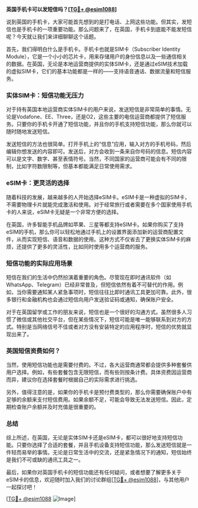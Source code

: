 **英国手机卡可以发短信吗？[[TG💪+ @esim1088](https://t.me/s/esim1088)]**

说到英国的手机卡，大家可能首先想到的是打电话、上网这些功能。但其实，发短信也是手机卡的一项重要功能。那么问题来了，在英国，手机卡到底能不能发短信呢？今天就让我们来详细聊聊这个话题。

首先，我们得明白什么是手机卡。手机卡也就是SIM卡（Subscriber Identity Module），它是一个小小的芯片卡，用来存储用户的身份信息以及一些通信相关的数据。在英国，无论是本地运营商提供的实体SIM卡，还是通过eSIM技术加载的虚拟SIM卡，它们的基本功能都是一样的——支持语音通话、数据流量和短信服务。

### 实体SIM卡：短信功能无压力

对于持有英国本地运营商实体SIM卡的用户来说，发送短信是非常简单的事情。无论是Vodafone、EE、Three，还是O2，这些主要的电信运营商都提供了短信服务。只要你的手机卡开通了短信功能，并且你的手机支持短信功能，那么你就可以随时随地发送短信。

发送短信的方法也很简单。打开手机上的“信息”应用，输入对方的手机号码，然后编辑你想发送的内容即可。发送后，对方会收到一条来自你号码的信息。短信内容可以是文字、数字、甚至表情符号。当然，不同国家的运营商可能会有不同的限制，比如字符数限制等，但基本都能满足日常使用需求。

### eSIM卡：更灵活的选择

随着科技的发展，越来越多的人开始选择eSIM卡。eSIM卡是一种虚拟的SIM卡，不需要物理卡片就能完成激活和使用。对于经常旅行或者需要在多个国家使用手机卡的人来说，eSIM卡无疑是一个非常方便的选择。

在英国，许多智能手机品牌如苹果、三星等都支持eSIM卡。如果你购买了支持eSIM的手机，那么你可以轻松地通过手机上的设置界面添加新的运营商配置文件，从而实现短信、语音和数据的使用。这种方式不仅省去了更换实体SIM卡的麻烦，还提供了更多的灵活性，比如同时使用多个运营商的服务。

### 短信功能的实际应用场景

短信在我们的生活中仍然扮演着重要的角色。尽管现在即时通讯软件（如WhatsApp、Telegram）已经非常普及，但短信依然有着不可替代的作用。例如，当你需要通知某人紧急事项时，短信往往比即时通讯工具更加可靠。此外，很多银行和金融机构也会通过短信向用户发送验证码或通知，确保账户安全。

对于在英国留学或工作的朋友来说，短信也是一个很好的沟通方式。虽然很多人习惯了微信或其他社交平台，但在某些情况下，短信可能是唯一能够联系到对方的方式。特别是当网络信号不佳或者对方没有安装特定的应用程序时，短信的优势就显现出来了。

### 英国短信资费如何？

当然，使用短信功能也是需要付费的。不过，各大运营商通常都会提供多种套餐供用户选择。例如，有些套餐包含无限短信，而有些则按条计费。具体资费因运营商而异，建议你在选择套餐时根据自己的实际需求进行挑选。

另外，值得注意的是，如果你的手机卡是预付费类型的，那么你需要确保账户中有足够的余额来支付短信费用。如果余额不足，可能会导致无法发送短信。因此，定期检查账户余额并及时充值是很重要的。

### 总结

综上所述，在英国，无论是实体SIM卡还是eSIM卡，都可以很好地支持短信功能。只要你选择了合适的套餐，并且手机设备支持短信功能，那么发送短信就是一件轻而易举的事情。无论是日常生活中的交流，还是紧急情况下的通知，短信始终是我们不可或缺的通讯工具之一。

最后，如果你对英国手机卡的短信功能还有任何疑问，或者想要了解更多关于eSIM卡的信息，欢迎随时加入我们的讨论群组[[TG💪+ @esim1088](https://t.me/s/esim1088)]，与其他用户一起探讨吧！

[[TG💪+ @esim1088](https://t.me/s/esim1088) ![Image](https://i.postimg.cc/4NQfJmqS/Snipaste-2025-05-13-00-14-12.png)]